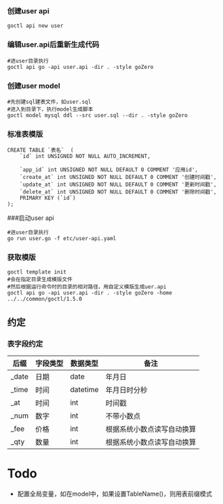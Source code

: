 ### 创建user api
```goctl api new user```
### 编辑user.api后重新生成代码
```
#进user目录执行
goctl api go -api user.api -dir . -style goZero
```
### 创建user model
```
#先创建sql建表文件，如user.sql
#进入到目录下，执行model生成脚本
goctl model mysql ddl --src user.sql --dir . -style goZero
```
### 标准表模版
```
CREATE TABLE `表名`  (
    `id` int UNSIGNED NOT NULL AUTO_INCREMENT,
    
    `app_id` int UNSIGNED NOT NULL DEFAULT 0 COMMENT '应用id',
    `create_at` int UNSIGNED NOT NULL DEFAULT 0 COMMENT '创建时间戳',
    `update_at` int UNSIGNED NOT NULL DEFAULT 0 COMMENT '更新时间戳',
    `delete_at` int UNSIGNED NOT NULL DEFAULT 0 COMMENT '删除时间戳',
    PRIMARY KEY (`id`)
);
```
###启动user api
```
#进user目录执行
go run user.go -f etc/user-api.yaml 
```

### 获取模版
```
goctl template init
#会在指定目录生成模版文件
#然后根据运行命令时的目录的相对路径，用自定义模版生成uer.api
goctl api go -api user.api -dir . -style goZero -home ../../common/goctl/1.5.0
```

## 约定
### 表字段约定

| 后缀    | 字段类型 | 数据类型     |备注 
|-------|------|----------| --------- 
| _date | 日期   | date     | 年月日
| _time | 时间   | datetime | 年月日时分秒
| _at   | 时间   | int      | 时间戳
| _num  | 数字   | int      | 不带小数点  
| _fee  | 价格   | int      | 根据系统小数点读写自动换算
| _qty  | 数量   | int      | 根据系统小数点读写自动换算 

# Todo
- 配置全局变量，如在model中，如果设置TableName()，则用表前缀模式